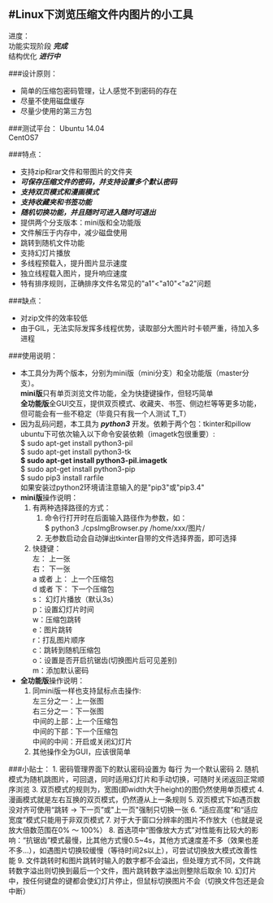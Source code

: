 #Linux下浏览压缩文件内图片的小工具
--- 
进度：     
功能实现阶段 **_完成_**     
结构优化 **_进行中_**  


###设计原则：
* 简单的压缩包密码管理，让人感觉不到密码的存在
* 尽量不使用磁盘缓存
* 尽量少使用的第三方包

###测试平台：
Ubuntu 14.04        
CentOS7

###特点：
* 支持zip和rar文件和带图片的文件夹
* **_可保存压缩文件的密码，并支持设置多个默认密码_**
* **_支持双页模式和漫画模式_**
* **_支持收藏夹和书签功能_**
* **_随机切换功能，并且随时可进入随时可退出_**
* 提供两个分支版本：mini版和全功能版
* 文件解压于内存中，减少磁盘使用
* 跳转到随机文件功能
* 支持幻灯片播放
* 多线程预载入，提升图片显示速度
* 独立线程载入图片，提升响应速度    
* 特有排序规则，正确排序文件名常见的"a1"<"a10"<"a2"问题

###缺点：
* 对zip文件的效率较低
* 由于GIL，无法实际发挥多线程优势，读取部分大图片时卡顿严重，待加入多进程

###使用说明：
* 本工具分为两个版本，分别为mini版（mini分支）和全功能版（master分支）。    
**mini版**只有单页浏览文件功能，全为快捷键操作，但轻巧简单   
**全功能版**全GUI交互，提供双页模式、收藏夹、书签、侧边栏等等更多功能，但可能会有一些不稳定（毕竟只有我一个人测试 T_T）
* 因为乱码问题，本工具为 **_python3_** 开发。依赖于两个包：tkinter和pillow        
ubuntu下可依次输入以下命令安装依赖（imagetk包很重要）:    
    $ sudo apt-get install python3-pil      
    $ sudo apt-get install python3-tk   
    **$ sudo apt-get install python3-pil.imagetk**  
    $ sudo apt-get install python3-pip      
    $ sudo pip3 install rarfile  
如果安装过python2环境请注意输入的是"pip3"或"pip3.4"
* **mini版**操作说明：    
    1. 有两种选择路径的方式：
        1. 命令行打开时在后面输入路径作为参数，如：        
        $ python3 ./cpsImgBrowser.py  /home/xxx/图片/
        2. 无参数启动会自动弹出tkinter自带的文件选择界面，即可选择
    2. 快捷键：     
        左： 上一张  
        右： 下一张  
        a 或者 上： 上一个压缩包  
        d 或者 下： 下一个压缩包  
        s： 幻灯片播放（默认3s）  
        p：设置幻灯片时间    
        w：压缩包跳转    
        e：图片跳转    
        r：打乱图片顺序    
        c：跳转到随机压缩包   
        o：设置是否开启抗锯齿(切换图片后可见差别)   
        m：添加默认密码
* **全功能版**操作说明：
    1. 同mini版一样也支持鼠标点击操作:       
        左三分之一：上一张图      
        右三分之一：下一张图      
        中间的上部：上一个压缩包        
        中间的下部：下一个压缩包        
        中间的中间：开启或关闭幻灯片      
    2. 其他操作全为GUI，应该很简单
    
###小贴士：
    1. 密码管理界面下的默认密码设置为 每行 为一个默认密码
    2. 随机模式为随机跳图片，可回退，同时适用幻灯片和手动切换，可随时关闭返回正常顺序浏览
    3. 双页模式的规则为，宽图(即width大于height)的图仍然使用单页模式
    4. 漫画模式就是左右互换的双页模式，仍然遵从上一条规则
    5. 双页模式下如遇页数没对齐可使用“跳转 -> 下一页”或"上一页"强制只切换一张
    6. “适应高度”和“适应宽度”模式只能用于非双页模式
    7. 对于大于窗口分辨率的图片不作放大（也就是说放大倍数范围在0% ～ 100%）
    8. 首选项中“图像放大方式”对性能有比较大的影响：“抗锯齿”模式最慢，比其他方式慢0.5~4s，其他方式速度差不多（效果也差不多...），如遇图片切换较缓慢（等待时间2s以上），可尝试切换放大模式改善性能
    9. 文件跳转时和图片跳转时输入的数字都不会溢出，但处理方式不同，文件跳转数字溢出则切换到最后一个文件，图片跳转数字溢出则整除后取余
    10. 幻灯片中，按任何键盘的键都会使幻灯片停止，但鼠标切换图片不会（切换文件包还是会中断）
